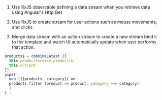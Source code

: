 1. Use RxJS observable defining a data stream when you retrieve data using Angular's Http Get
2. Use RxJS to create stream for user actions such as mouse movements, and clicks

3. Merge data stream with an action stream to create a new stream bind it to the template and watch UI automatically update when user performs that action.
```ts
products$ = combineLatest ([
  this.productService.products$,
  this.action$
]).
pipe(
  map (([products, category]) =>
  products.filter (product => product. category === category)
  )
) ;
```
